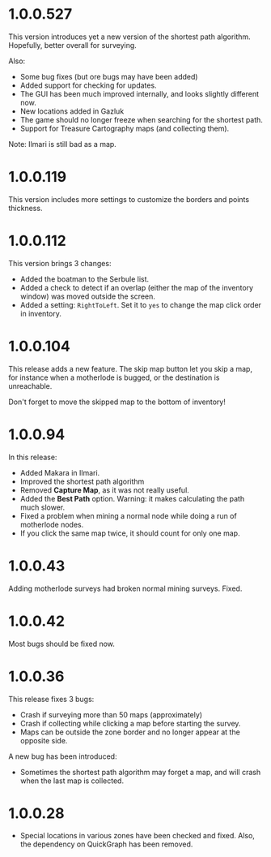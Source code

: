 # 1.0.0.527

This version introduces yet a new version of the shortest path algorithm. Hopefully, better overall for surveying.

Also:
+ Some bug fixes (but ore bugs may have been added)
+ Added support for checking for updates.
+ The GUI has been much improved internally, and looks slightly different now.
+ New locations added in Gazluk
+ The game should no longer freeze when searching for the shortest path.
+ Support for Treasure Cartography maps (and collecting them).

Note: Ilmari is still bad as a map.

# 1.0.0.119

This version includes more settings to customize the borders and points thickness.

# 1.0.0.112

This version brings 3 changes:
+ Added the boatman to the Serbule list.
+ Added a check to detect if an overlap (either the map of the inventory window) was moved outside the screen.
+ Added a setting: `RightToLeft`. Set it to `yes` to change the map click order in inventory.

# 1.0.0.104

This release adds a new feature. The skip map button let you skip a map, for instance when a motherlode is bugged, or the destination is unreachable.

Don't forget to move the skipped map to the bottom of inventory!

# 1.0.0.94

In this release:
+ Added Makara in Ilmari.
+ Improved the shortest path algorithm
+ Removed **Capture Map**, as it was not really useful.
+ Added the **Best Path** option. Warning: it makes calculating the path much slower.
+ Fixed a problem when mining a normal node while doing a run of motherlode nodes.
+ If you click the same map twice, it should count for only one map.

# 1.0.0.43

Adding motherlode surveys had broken normal mining surveys. Fixed.

# 1.0.0.42

Most bugs should be fixed now.

# 1.0.0.36
 
This release fixes 3 bugs:
+ Crash if surveying more than 50 maps (approximately)
+ Crash if collecting while clicking a map before starting the survey.
+ Maps can be outside the zone border and no longer appear at the opposite side.

A new bug has been introduced:
+ Sometimes the shortest path algorithm may forget a map, and will crash when the last map is collected.

# 1.0.0.28

+ Special locations in various zones have been checked and fixed. Also, the dependency on QuickGraph has been removed.
